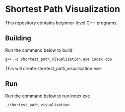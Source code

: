 # Shortest Path Visualization
This repository contains beginner-level C++ programs.

## Building

Run the command below to build
```
g++ -o shortest_path_visualization.exe index.cpp
```
This will create shortest_path_visualization.exe

## Run
Run the command below to run index.exe
```
./shortest_path_visualization
```
